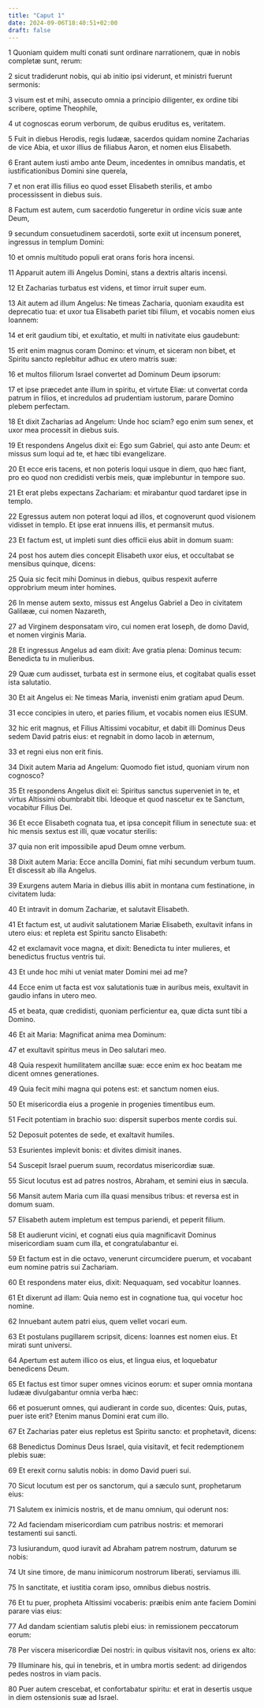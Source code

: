 ```yaml
---
title: "Caput 1"
date: 2024-09-06T18:40:51+02:00
draft: false
---
```




1 Quoniam quidem multi conati sunt ordinare narrationem, quæ in nobis completæ sunt, rerum:

2 sicut tradiderunt nobis, qui ab initio ipsi viderunt, et ministri fuerunt sermonis:

3 visum est et mihi, assecuto omnia a principio diligenter, ex ordine tibi scribere, optime Theophile,

4 ut cognoscas eorum verborum, de quibus eruditus es, veritatem.

5 Fuit in diebus Herodis, regis Iudææ, sacerdos quidam nomine Zacharias de vice Abia, et uxor illius de filiabus Aaron, et nomen eius Elisabeth.

6 Erant autem iusti ambo ante Deum, incedentes in omnibus mandatis, et iustificationibus Domini sine querela,

7 et non erat illis filius eo quod esset Elisabeth sterilis, et ambo processissent in diebus suis.

8 Factum est autem, cum sacerdotio fungeretur in ordine vicis suæ ante Deum,

9 secundum consuetudinem sacerdotii, sorte exiit ut incensum poneret, ingressus in templum Domini:

10 et omnis multitudo populi erat orans foris hora incensi.

11 Apparuit autem illi Angelus Domini, stans a dextris altaris incensi.

12 Et Zacharias turbatus est videns, et timor irruit super eum.

13 Ait autem ad illum Angelus: Ne timeas Zacharia, quoniam exaudita est deprecatio tua: et uxor tua Elisabeth pariet tibi filium, et vocabis nomen eius Ioannem:

14 et erit gaudium tibi, et exultatio, et multi in nativitate eius gaudebunt:

15 erit enim magnus coram Domino: et vinum, et siceram non bibet, et Spiritu sancto replebitur adhuc ex utero matris suæ:

16 et multos filiorum Israel convertet ad Dominum Deum ipsorum:

17 et ipse præcedet ante illum in spiritu, et virtute Eliæ: ut convertat corda patrum in filios, et incredulos ad prudentiam iustorum, parare Domino plebem perfectam.

18 Et dixit Zacharias ad Angelum: Unde hoc sciam? ego enim sum senex, et uxor mea processit in diebus suis.

19 Et respondens Angelus dixit ei: Ego sum Gabriel, qui asto ante Deum: et missus sum loqui ad te, et hæc tibi evangelizare.

20 Et ecce eris tacens, et non poteris loqui usque in diem, quo hæc fiant, pro eo quod non credidisti verbis meis, quæ implebuntur in tempore suo.

21 Et erat plebs expectans Zachariam: et mirabantur quod tardaret ipse in templo.

22 Egressus autem non poterat loqui ad illos, et cognoverunt quod visionem vidisset in templo. Et ipse erat innuens illis, et permansit mutus.

23 Et factum est, ut impleti sunt dies officii eius abiit in domum suam:

24 post hos autem dies concepit Elisabeth uxor eius, et occultabat se mensibus quinque, dicens:

25 Quia sic fecit mihi Dominus in diebus, quibus respexit auferre opprobrium meum inter homines.

26 In mense autem sexto, missus est Angelus Gabriel a Deo in civitatem Galilææ, cui nomen Nazareth,

27 ad Virginem desponsatam viro, cui nomen erat Ioseph, de domo David, et nomen virginis Maria.

28 Et ingressus Angelus ad eam dixit: Ave gratia plena: Dominus tecum: Benedicta tu in mulieribus.

29 Quæ cum audisset, turbata est in sermone eius, et cogitabat qualis esset ista salutatio.

30 Et ait Angelus ei: Ne timeas Maria, invenisti enim gratiam apud Deum.

31 ecce concipies in utero, et paries filium, et vocabis nomen eius IESUM.

32 hic erit magnus, et Filius Altissimi vocabitur, et dabit illi Dominus Deus sedem David patris eius: et regnabit in domo Iacob in æternum,

33 et regni eius non erit finis.

34 Dixit autem Maria ad Angelum: Quomodo fiet istud, quoniam virum non cognosco?

35 Et respondens Angelus dixit ei: Spiritus sanctus superveniet in te, et virtus Altissimi obumbrabit tibi. Ideoque et quod nascetur ex te Sanctum, vocabitur Filius Dei.

36 Et ecce Elisabeth cognata tua, et ipsa concepit filium in senectute sua: et hic mensis sextus est illi, quæ vocatur sterilis:

37 quia non erit impossibile apud Deum omne verbum.

38 Dixit autem Maria: Ecce ancilla Domini, fiat mihi secundum verbum tuum. Et discessit ab illa Angelus.

39 Exurgens autem Maria in diebus illis abiit in montana cum festinatione, in civitatem Iuda:

40 Et intravit in domum Zachariæ, et salutavit Elisabeth.

41 Et factum est, ut audivit salutationem Mariæ Elisabeth, exultavit infans in utero eius: et repleta est Spiritu sancto Elisabeth:

42 et exclamavit voce magna, et dixit: Benedicta tu inter mulieres, et benedictus fructus ventris tui.

43 Et unde hoc mihi ut veniat mater Domini mei ad me?

44 Ecce enim ut facta est vox salutationis tuæ in auribus meis, exultavit in gaudio infans in utero meo.

45 et beata, quæ credidisti, quoniam perficientur ea, quæ dicta sunt tibi a Domino.

46 Et ait Maria: Magnificat anima mea Dominum:

47 et exultavit spiritus meus in Deo salutari meo.

48 Quia respexit humilitatem ancillæ suæ: ecce enim ex hoc beatam me dicent omnes generationes.

49 Quia fecit mihi magna qui potens est: et sanctum nomen eius.

50 Et misericordia eius a progenie in progenies timentibus eum.

51 Fecit potentiam in brachio suo: dispersit superbos mente cordis sui.

52 Deposuit potentes de sede, et exaltavit humiles.

53 Esurientes implevit bonis: et divites dimisit inanes.

54 Suscepit Israel puerum suum, recordatus misericordiæ suæ.

55 Sicut locutus est ad patres nostros, Abraham, et semini eius in sæcula.

56 Mansit autem Maria cum illa quasi mensibus tribus: et reversa est in domum suam.

57 Elisabeth autem impletum est tempus pariendi, et peperit filium.

58 Et audierunt vicini, et cognati eius quia magnificavit Dominus misericordiam suam cum illa, et congratulabantur ei.

59 Et factum est in die octavo, venerunt circumcidere puerum, et vocabant eum nomine patris sui Zachariam.

60 Et respondens mater eius, dixit: Nequaquam, sed vocabitur Ioannes.

61 Et dixerunt ad illam: Quia nemo est in cognatione tua, qui vocetur hoc nomine.

62 Innuebant autem patri eius, quem vellet vocari eum.

63 Et postulans pugillarem scripsit, dicens: Ioannes est nomen eius. Et mirati sunt universi.

64 Apertum est autem illico os eius, et lingua eius, et loquebatur benedicens Deum.

65 Et factus est timor super omnes vicinos eorum: et super omnia montana Iudææ divulgabantur omnia verba hæc:

66 et posuerunt omnes, qui audierant in corde suo, dicentes: Quis, putas, puer iste erit? Etenim manus Domini erat cum illo.

67 Et Zacharias pater eius repletus est Spiritu sancto: et prophetavit, dicens:

68 Benedictus Dominus Deus Israel, quia visitavit, et fecit redemptionem plebis suæ:

69 Et erexit cornu salutis nobis: in domo David pueri sui.

70 Sicut locutum est per os sanctorum, qui a sæculo sunt, prophetarum eius:

71 Salutem ex inimicis nostris, et de manu omnium, qui oderunt nos:

72 Ad faciendam misericordiam cum patribus nostris: et memorari testamenti sui sancti.

73 Iusiurandum, quod iuravit ad Abraham patrem nostrum, daturum se nobis:

74 Ut sine timore, de manu inimicorum nostrorum liberati, serviamus illi.

75 In sanctitate, et iustitia coram ipso, omnibus diebus nostris.

76 Et tu puer, propheta Altissimi vocaberis: præibis enim ante faciem Domini parare vias eius:

77 Ad dandam scientiam salutis plebi eius: in remissionem peccatorum eorum:

78 Per viscera misericordiæ Dei nostri: in quibus visitavit nos, oriens ex alto:

79 Illuminare his, qui in tenebris, et in umbra mortis sedent: ad dirigendos pedes nostros in viam pacis.

80 Puer autem crescebat, et confortabatur spiritu: et erat in desertis usque in diem ostensionis suæ ad Israel.

